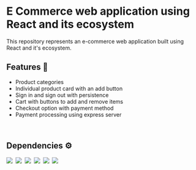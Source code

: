 # E Commerce web application using React and its ecosystem

This repository represents an e-commerce web application built using React and it's ecosystem.<br>

## Features 🚀
<ul>
  <li>Product categories</li>
  <li>Individual product card with an add button</li>
  <li>Sign in and sign out with persistence</li>
  <li>Cart with buttons to add and remove items</li>
  <li>Checkout option with payment method</li>
  <li>Payment processing using express server</li>
</ul><br>

## Dependencies ⚙️
![](https://img.shields.io/badge/17.0.1-React-20232A?style=for-the-badge&logo=react&logoColor=61DAFB)&nbsp;&nbsp;![](https://img.shields.io/badge/4.0.5-Redux-593D88?style=for-the-badge&logo=redux&logoColor=white)&nbsp;&nbsp;![](https://img.shields.io/badge/1.1.3-Redux_Saga-999999?style=for-the-badge&logo=redux-saga&logoColor=white)&nbsp;&nbsp;![](https://img.shields.io/badge/4.16.4-Express.js-000000?style=for-the-badge&logo=express&logoColor=white)&nbsp;&nbsp;![](https://img.shields.io/badge/8.3.1-firebase-ffca28?style=for-the-badge&logo=firebase&logoColor=black)&nbsp;&nbsp;![](https://img.shields.io/badge/6.28.0-Stripe-008CDD?style=for-the-badge&logo=stripe&logoColor=white)
